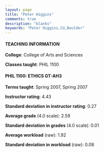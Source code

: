 ```yaml
---
layout: page
title: "Peter Higgins" 
comments: true
description: "blanks"
keywords: "Peter Higgins,CU,Boulder"
---
```

<head>
<script src="https://ajax.googleapis.com/ajax/libs/jquery/2.1.3/jquery.min.js"></script>
<script src="https://dl.dropboxusercontent.com/s/pc42nxpaw1ea4o9/highcharts.js?dl=0"></script>
<!-- <script src="../assets/js/highcharts.js"></script> -->
<style type="text/css">@font-face {
	font-family: "Bebas Neue";
	src: url(https://www.filehosting.org/file/details/544349/BebasNeue Regular.otf) format("opentype");
	}
	h1.Bebas { 
		font-family: "Bebas Neue", Verdana, Tahoma;
	}
</style>
</head>
	   
#### TEACHING INFORMATION

**College**: College of Arts and Sciences

**Classes taught**: PHIL 1100

#### PHIL 1100: ETHICS GT-AH3

**Terms taught**: Spring 2007, Spring 2007

**Instructor rating**: 4.43

**Standard deviation in instructor rating**: 0.27

**Average grade** (4.0 scale): 2.59

**Standard deviation in grades** (4.0 scale): 0.01

**Average workload** (raw): 1.92

**Standard deviation in workload** (raw): 0.08

